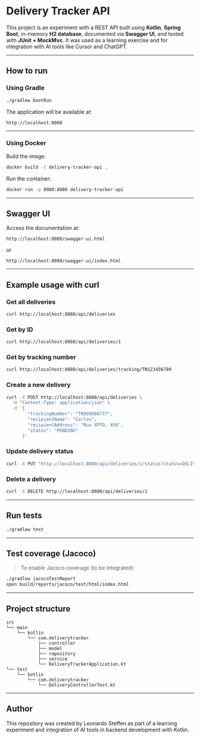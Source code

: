 # Delivery Tracker API

This project is an experiment with a REST API built using **Kotlin**, **Spring Boot**, in-memory **H2 database**, documented via **Swagger UI**, and tested with **JUnit + MockMvc**. It was used as a learning exercise and for integration with AI tools like Cursor and ChatGPT.

---

## How to run

### Using Gradle

```bash
./gradlew bootRun
```

The application will be available at:

```
http://localhost:8080
```

---

### Using Docker

Build the image:

```bash
docker build -t delivery-tracker-api .
```

Run the container:

```bash
docker run -p 8080:8080 delivery-tracker-api
```

---

## Swagger UI

Access the documentation at:

```
http://localhost:8080/swagger-ui.html
```

or

```
http://localhost:8080/swagger-ui/index.html
```

---

## Example usage with curl

### Get all deliveries

```bash
curl http://localhost:8080/api/deliveries
```

### Get by ID

```bash
curl http://localhost:8080/api/deliveries/1
```

### Get by tracking number

```bash
curl http://localhost:8080/api/deliveries/tracking/TN123456789
```

### Create a new delivery

```bash
curl -X POST http://localhost:8080/api/deliveries \
  -H "Content-Type: application/json" \
  -d '{
        "trackingNumber": "TN999888777",
        "recipientName": "Carlos",
        "recipientAddress": "Rua XPTO, 456",
        "status": "PENDING"
      }'
```

### Update delivery status

```bash
curl -X PUT "http://localhost:8080/api/deliveries/1/status?status=DELIVERED"
```

### Delete a delivery

```bash
curl -X DELETE http://localhost:8080/api/deliveries/1
```

---

## Run tests

```bash
./gradlew test
```

---

## Test coverage (Jacoco)

> To enable Jacoco coverage (to be integrated):

```bash
./gradlew jacocoTestReport
open build/reports/jacoco/test/html/index.html
```

---

## Project structure

```
src
└── main
    └── kotlin
        └── com.deliverytracker
            ├── controller
            ├── model
            ├── repository
            ├── service
            └── DeliveryTrackerApplication.kt
└── test
    └── kotlin
        └── com.deliverytracker
            └── DeliveryControllerTest.kt
```

---

## Author

This repository was created by Leonardo Steffen as part of a learning experiment and integration of AI tools in backend development with Kotlin.

